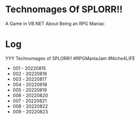 # Technomages Of SPLORR!!

A Game in VB.NET About Being an RPG Maniac

# Log

YYY Technomages of SPLORR!! #RPGManiaJam  #Niche4LIFE

* 001 - 20220815
* 002 - 20220816
* 003 - 20220817
* 004 - 20220818
* 005 - 20220819
* 006 - 20220820
* 007 - 20220821
* 008 - 20220822
* 009 - 20220823
